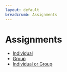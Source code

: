 ```yaml
---
layout: default
breadcrumb: Assignments
---
```

# Assignments

* [Individual](individual/)
* [Group](group/)
* [Individual or Group](i-or-g/)
